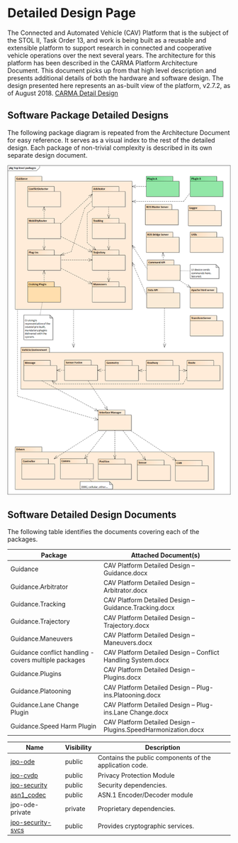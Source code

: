 # Detailed Design Page
The Connected and Automated Vehicle (CAV) Platform that is the subject of the STOL II, Task Order 13, and work is being built as a reusable and extensible platform to support research in connected and cooperative vehicle operations over the next several years. The architecture for this platform has been described in the CARMA Platform Architecture Document. This document picks up from that high level description and presents additional details of both the hardware and software design. The design presented here represents an as-built view of the platform, v2.7.2, as of August 2018. [CARMA Detail Design](https://usdot-carma.atlassian.net/wiki/spaces/CAR/pages/23330913/CARMA+Project+Documentation?preview=/23330913/29589570/CAV%20Platform%20Detailed%20Design.docx)

## Software Package Detailed Designs
The following package diagram is repeated from the Architecture Document for easy reference. It serves as a visual index to the rest of the detailed design. Each package of non-trivial complexity is described in its own separate design document.

![CARMA Arch](docs/image/Software_Designs.png)

## Software Detailed Design Documents
The following table identifies the documents covering each of the packages.  

|Package|Attached Document(s)|
|----|-----------|
|Guidance|CAV Platform Detailed Design – Guidance.docx|
|Guidance.Arbitrator|CAV Platform Detailed Design – Arbitrator.docx|
|Guidance.Tracking|CAV Platform Detailed Design – Guidance.Tracking.docx|
|Guidance.Trajectory|CAV Platform Detailed Design – Trajectory.docx|
|Guidance.Maneuvers|CAV Platform Detailed Design – Maneuvers.docx|
|Guidance conflict handling - covers multiple packages|CAV Platform Detailed Design – Conflict Handling System.docx|
|Guidance.Plugins|CAV Platform Detailed Design – Plugins.docx|
|Guidance.Platooning|CAV Platform Detailed Design – Plug-ins.Platooning.docx|
|Guidance.Lane Change Plugin|CAV Platform Detailed Design – Plug-ins.Lane Change.docx|
|Guidance.Speed Harm Plugin|CAV Platform Detailed Design – Plugins.SpeedHarmonization.docx|




|Name|Visibility|Description|
|----|----------|-----------|
|[jpo-ode](https://github.com/usdot-jpo-ode/jpo-ode)|public|Contains the public components of the application code.|
|[jpo-cvdp](https://github.com/usdot-jpo-ode/jpo-cvdp)|public|Privacy Protection Module|
|[jpo-security](https://github.com/usdot-jpo-ode/jpo-security)|public|Security dependencies.|
|[asn1_codec](https://github.com/usdot-jpo-ode/asn1_codec)|public|ASN.1 Encoder/Decoder module|
|jpo-ode-private|private|Proprietary dependencies.|
|[jpo-security-svcs](https://github.com/usdot-jpo-ode/jpo-security-svcs)|public|Provides cryptographic services.|
